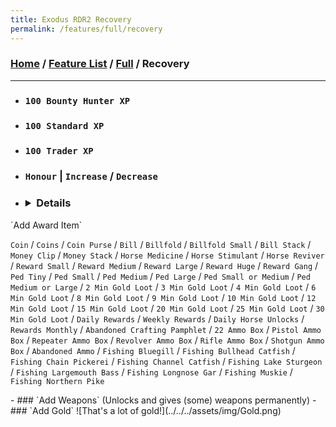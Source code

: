 ```yaml
---
title: Exodus RDR2 Recovery
permalink: /features/full/recovery
---
```

### [Home](/) / [Feature List](/features) / [Full](/features/full) / Recovery
---
- ### `100 Bounty Hunter XP`
- ### `100 Standard XP`
- ### `100 Trader XP`
- ### `Honour` | `Increase` / `Decrease`
- ### <details>

<summary>`Add Award Item`</summary>

`Coin` / `Coins` / `Coin Purse` / `Bill` / `Billfold` / `Billfold Small` / `Bill Stack` / `Money Clip` / `Money Stack` / `Horse Medicine` / `Horse Stimulant` / `Horse Reviver` / `Reward Small` / `Reward Medium` / `Reward Large` / `Reward Huge` / `Reward Gang` / `Ped Tiny` / `Ped Small` / `Ped Medium` / `Ped Large` / `Ped Small or Medium` / `Ped Medium or Large` / `2 Min Gold Loot` / `3 Min Gold Loot` / `4 Min Gold Loot` / `6 Min Gold Loot` / `8 Min Gold Loot` / `9 Min Gold Loot` / `10 Min Gold Loot` / `12 Min Gold Loot` / `15 Min Gold Loot` / `20 Min Gold Loot` / `25 Min Gold Loot` / `30 Min Gold Loot` / `Daily Rewards` / `Weekly Rewards` / `Daily Horse Unlocks` / `Rewards Monthly` / `Abandoned Crafting Pamphlet` / `22 Ammo Box` / `Pistol Ammo Box` / `Repeater Ammo Box` / `Revolver Ammo Box` / `Rifle Ammo Box` / `Shotgun Ammo Box` / `Abandoned Ammo` / `Fishing Bluegill` / `Fishing Bullhead Catfish` / `Fishing Chain Pickerei` / `Fishing Channel Catfish` / `Fishing Lake Sturgeon` / `Fishing Largemouth Bass` / `Fishing Longnose Gar` / `Fishing Muskie` / `Fishing Northern Pike`

</details>
- ### `Add Weapons` (Unlocks and gives (some) weapons permanently)
- ### `Add Gold`
![That's a lot of gold!](../../../assets/img/Gold.png)
